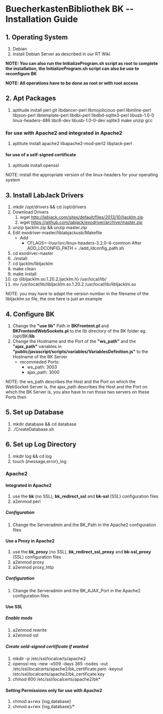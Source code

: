 # BuecherkastenBibliothek BK -- Installation Guide

## 1. Operating System
  1.  Debian
  2.  Install Debian Server as described in our RT Wiki

**NOTE: You can also run the InitializeProgram.sh script as root to complete the installation, the InitializeProgram.sh script can also be use to reconfigure BK**

**NOTE: All operations have to be done as root or with root access**

## 2. Apt Packages
  1.  aptitude install perl git libdancer-perl libmojolicious-perl libinline-perl libjson-perl libtemplate-perl libdbi-perl libdbd-sqlite3-perl libusb-1.0-0 linux-headers-486 libc6-dev libusb-1.0-0-dev sqlite3 make unzip gcc

### for use with Apache2 and integrated in Apache2
  1.  aptitute install apache2 libapache2-mod-perl2 libplack-perl

#### for use of a self-signed certificate
  1.  aptitude install openssl

NOTE: install the appropriate version of the linux-headers for your operating system

## 3. Install LabJack Drivers
  1.  mkdir /opt/drivers && cd /opt/drivers
  2.  Download Drivers
        1.  wget http://labjack.com/sites/default/files/2013/10/ljacklm.zip
        2.  wget https://github.com/labjack/exodriver/archive/master.zip
  3.  unzip ljacklm.zip && unzip master.zip
  4.  Edit exodriver-master/liblabjackusb/Makefile
      -  Add
         -  CFLAGS=-I/usr/src/linux-headers-3.2.0-4-common
            After
            ADD_LDCONFIG_PATH = ./add_ldconfig_path.sh
  5.  cd exodriver-master
  6.  ./install
  7.  cd ljacklm/libljacklm
  8.  make clean
  9.  make install
  10. cp {libljacklm.so.1.20.2,ljacklm.h} /usr/local/lib/
  11. mv /usr/local/lib/libljacklm.so.1.20.2 /usr/local/lib/libljacklm.so

NOTE: you may have to adapt the version number in the filename of the libljacklm.so file, the one here is just an example

## 4. Configure BK
  1.  Change the **"use lib"** Path in **BKFrontent.pl** and **BKFrontendWebSockets.pl** to the lib directory of the BK folder eg. /opt/BK/**lib**
  2.  Change the Hostname and the Port of the **"ws_path"** and the **"ajax_path"** variables in **"public/javascript/scripts/variables/VariablesDefinition.js"** to the Hostname of the BK Server
      -  recommeded Ports:
         -  ws_path: 3003
         -  ajax_path: 3000

NOTE: the ws_path describes the Host and the Port on which the WebSocket Server is, the ajax_path describes the Host and the Port on which the BK Server is, you also have to run those two servers on these Ports then

## 5. Set up Database
  1.  mkdir database && cd database
  2.  ./CreateDatabase.sh

## 6. Set up Log Directory
  1.  mkdir log && cd log
  2.  touch {message,error}\_log

### Apache2
#### Integrated in Apache2
  1.  use the **bk** (no SSL), **bk_redirect_ssl** and **bk-ssl** (SSL) configuration files
  2.  a2enmod perl

##### Configuration
  1.  Change the Serveradmin and the BK_Path in the Apache2 configuration files

#### Use a Proxy in Apache2
  1.  use the **bk_proxy** (no SSL), **bk_redirect_ssl_proxy** and **bk-ssl_proxy** (SSL) configuration files
  2.  a2enmod proxy
  3.  a2enmod proxy_http

##### Configuration
  1.  Change the Serveradmin and the BK_AJAX_Port in the Apache2 configuration files

#### Use SSL
##### Enable mods
  1.  a2enmod rewrite
  2.  a2enmod ssl

##### Create seld-signed certificate if wanted
  1.  mkdir -p /etc/ssl/localcerts/apache2
  2.  openssl req -new -x509 -days 365 -nodes -out /etc/ssl/localcerts/apache2/bk_certificate.pem -keyout /etc/ssl/localcerts/apache2/bk_certificate.key
  3.  chmod 600 /etc/ssl/localcerts/apache2/bk*

#### Setting Permissions only for use with Apache2
  1.  chmod a+rwx {log,database}
  2.  chmod a+rwx {log,database}/*
